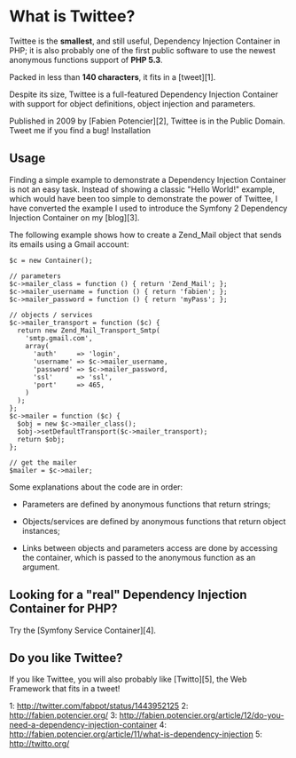 What is Twittee?
================

Twittee is the **smallest**, and still useful, Dependency Injection Container
in PHP; it is also probably one of the first public software to use the newest
anonymous functions support of **PHP 5.3**.

Packed in less than **140 characters**, it fits in a [tweet][1].

Despite its size, Twittee is a full-featured Dependency Injection Container
with support for object definitions, object injection and parameters.

Published in 2009 by [Fabien Potencier][2], Twittee is in the Public Domain.
Tweet me if you find a bug! Installation

Usage
-----

Finding a simple example to demonstrate a Dependency Injection Container is
not an easy task. Instead of showing a classic "Hello World!" example, which
would have been too simple to demonstrate the power of Twittee, I have
converted the example I used to introduce the Symfony 2 Dependency Injection
Container on my [blog][3].

The following example shows how to create a Zend_Mail object that sends its
emails using a Gmail account:

    $c = new Container();
    
    // parameters
    $c->mailer_class = function () { return 'Zend_Mail'; };
    $c->mailer_username = function () { return 'fabien'; };
    $c->mailer_password = function () { return 'myPass'; };
    
    // objects / services
    $c->mailer_transport = function ($c) {
      return new Zend_Mail_Transport_Smtp(
        'smtp.gmail.com',
        array(
          'auth'     => 'login',
          'username' => $c->mailer_username,
          'password' => $c->mailer_password,
          'ssl'      => 'ssl',
          'port'     => 465,
        )
      );
    };
    $c->mailer = function ($c) {
      $obj = new $c->mailer_class();
      $obj->setDefaultTransport($c->mailer_transport);
      return $obj;
    };
    
    // get the mailer
    $mailer = $c->mailer;

Some explanations about the code are in order:

  * Parameters are defined by anonymous functions that return strings;

  * Objects/services are defined by anonymous functions that return object
    instances;

  * Links between objects and parameters access are done by accessing the
    container, which is passed to the anonymous function as an argument.

Looking for a "real" Dependency Injection Container for PHP?
------------------------------------------------------------

Try the [Symfony Service Container][4].

Do you like Twittee?
--------------------

If you like Twittee, you will also probably like [Twitto][5], the Web Framework
that fits in a tweet!

1: http://twitter.com/fabpot/status/1443952125
2: http://fabien.potencier.org/
3: http://fabien.potencier.org/article/12/do-you-need-a-dependency-injection-container
4: http://fabien.potencier.org/article/11/what-is-dependency-injection
5: http://twitto.org/
